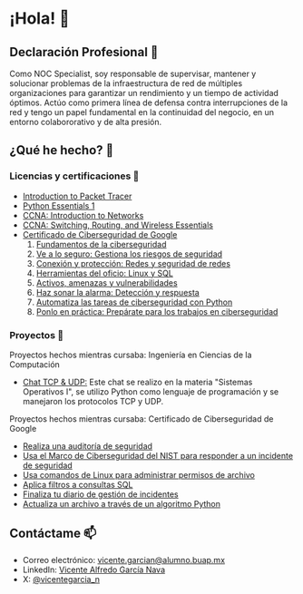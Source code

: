 # ¡Hola! 👋

## Declaración Profesional 💼
Como NOC Specialist, soy responsable de supervisar, mantener y solucionar problemas de la infraestructura de red de múltiples organizaciones para garantizar un rendimiento y un tiempo de actividad óptimos. Actúo como primera línea de defensa contra interrupciones de la red y tengo un papel fundamental en la continuidad del negocio, en un entorno colabororativo y de alta presión.

## ¿Qué he hecho? 🤔

### Licencias y certificaciones 📜
- [Introduction to Packet Tracer](https://github.com/vicentegarcia-n/licencias-y-certificaciones/blob/main/CISCO%20NETWORKING%20ACADEMY/Introduction%20to%20Packet%20Tracer/Introduction%20to%20Packet%20Tracer.pdf)
- [Python Essentials 1](https://github.com/vicentegarcia-n/licencias-y-certificaciones/blob/main/CISCO%20NETWORKING%20ACADEMY/Python%20Essentials/Python%20Essentials%201.pdf)
- [CCNA: Introduction to Networks](https://github.com/vicentegarcia-n/licencias-y-certificaciones/blob/main/CISCO%20NETWORKING%20ACADEMY/CCNA/CCNA%20Introduction%20to%20Networks.pdf)
- [CCNA: Switching, Routing, and Wireless Essentials](https://github.com/vicentegarcia-n/licencias-y-certificaciones/blob/main/CISCO%20NETWORKING%20ACADEMY/CCNA/CCNA%20Switching%2C%20Routing%2C%20and%20Wireless%20Essentials.pdf)
- [Certificado de Ciberseguridad de Google](https://github.com/vicentegarcia-n/licencias-y-certificaciones/blob/main/GOOGLE%20CAREER%20CERTIFICATES/Certificado%20de%20Ciberseguridad%20de%20Google/Coursera%20DDYR0QTF9BH2.pdf)
  1. [Fundamentos de la ciberseguridad](https://github.com/vicentegarcia-n/licencias-y-certificaciones/blob/main/GOOGLE%20CAREER%20CERTIFICATES/Certificado%20de%20Ciberseguridad%20de%20Google/Coursera%20RTSYUH1JC3PD.pdf)
  2. [Ve a lo seguro: Gestiona los riesgos de seguridad](https://github.com/vicentegarcia-n/licencias-y-certificaciones/blob/main/GOOGLE%20CAREER%20CERTIFICATES/Certificado%20de%20Ciberseguridad%20de%20Google/Coursera%205J06RG1XFSFT.pdf)
  3. [Conexión y protección: Redes y seguridad de redes](https://github.com/vicentegarcia-n/licencias-y-certificaciones/blob/main/GOOGLE%20CAREER%20CERTIFICATES/Certificado%20de%20Ciberseguridad%20de%20Google/Coursera%20JUI1GY982CP7.pdf)
  4. [Herramientas del oficio: Linux y SQL](https://github.com/vicentegarcia-n/licencias-y-certificaciones/blob/main/GOOGLE%20CAREER%20CERTIFICATES/Certificado%20de%20Ciberseguridad%20de%20Google/Coursera%204AB3PHUPTJNW.pdf)
  5. [Activos, amenazas y vulnerabilidades](https://github.com/vicentegarcia-n/licencias-y-certificaciones/blob/main/GOOGLE%20CAREER%20CERTIFICATES/Certificado%20de%20Ciberseguridad%20de%20Google/Coursera%20JGL7RZ2OU4DK.pdf)
  6. [Haz sonar la alarma: Detección y respuesta](https://github.com/vicentegarcia-n/licencias-y-certificaciones/blob/main/GOOGLE%20CAREER%20CERTIFICATES/Certificado%20de%20Ciberseguridad%20de%20Google/Coursera%20NEJ3EHQWNCXR.pdf)
  7. [Automatiza las tareas de ciberseguridad con Python](https://github.com/vicentegarcia-n/licencias-y-certificaciones/blob/main/GOOGLE%20CAREER%20CERTIFICATES/Certificado%20de%20Ciberseguridad%20de%20Google/Coursera%204NAWPSA29UQZ.pdf)
  8. [Ponlo en práctica: Prepárate para los trabajos en ciberseguridad](https://github.com/vicentegarcia-n/licencias-y-certificaciones/blob/main/GOOGLE%20CAREER%20CERTIFICATES/Certificado%20de%20Ciberseguridad%20de%20Google/Coursera%2064DD5R7LOWIN.pdf)

### Proyectos 🚀
Proyectos hechos mientras cursaba: Ingeniería en Ciencias de la Computación
- [Chat TCP & UDP:](https://github.com/lilalizzza/Chat) Este chat se realizo en la materia "Sistemas Operativos I", se utilizo Python como lenguaje de programación y se manejaron los protocolos TCP y UDP.

Proyectos hechos mientras cursaba: Certificado de Ciberseguridad de Google
- [Realiza una auditoría de seguridad](https://github.com/vicentegarcia-n/realiza-una-auditoria-de-seguridad)
- [Usa el Marco de Ciberseguridad del NIST para responder a un incidente de seguridad](https://github.com/vicentegarcia-n/usa-el-marco-de-ciberseguridad-del-nist-para-responder-a-un-incidente-de-seguridad)
- [Usa comandos de Linux para administrar permisos de archivo](https://github.com/vicentegarcia-n/usa-comandos-de-linux-para-administrar-permisos-de-archivo)
- [Aplica filtros a consultas SQL](https://github.com/vicentegarcia-n/aplica-filtros-a-consultas-sql)
- [Finaliza tu diario de gestión de incidentes](https://github.com/vicentegarcia-n/finaliza-tu-diario-de-gestion-de-incidentes)
- [Actualiza un archivo a través de un algoritmo Python](https://github.com/vicentegarcia-n/actualiza-un-archivo-a-traves-de-un-algoritmo-python)

## Contáctame 📫
- Correo electrónico: vicente.garcian@alumno.buap.mx
- LinkedIn: [Vicente Alfredo García Nava](https://www.linkedin.com/in/vicentegarcia-n/)
- X: [@vicentegarcia_n](https://x.com/vicentegarcia_n)
